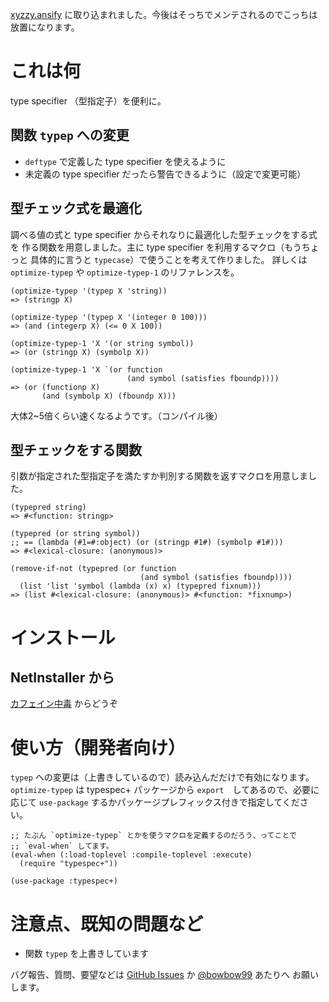 [xyzzy.ansify] に取り込まれました。今後はそっちでメンテされるのでこっちは放置になります。

  [xyzzy.ansify]: http://github.com/bowbow99/xyzzy.ansify

これは何
========
type specifier （型指定子）を便利に。

関数 `typep` への変更
---------------------
- `deftype` で定義した type specifier を使えるように
- 未定義の type specifier だったら警告できるように（設定で変更可能）

型チェック式を最適化
--------------------
調べる値の式と type specifier からそれなりに最適化した型チェックをする式を
作る関数を用意しました。主に type specifier を利用するマクロ（もうちょっと
具体的に言うと `typecase`）で使うことを考えて作りました。
詳しくは `optimize-typep` や `optimize-typep-1` のリファレンスを。

    (optimize-typep '(typep X 'string))
    => (stringp X)
    
    (optimize-typep '(typep X '(integer 0 100)))
    => (and (integerp X) (<= 0 X 100))
    
    (optimize-typep-1 'X '(or string symbol))
    => (or (stringp X) (symbolp X))
    
    (optimize-typep-1 'X `(or function
                              (and symbol (satisfies fboundp))))
    => (or (functionp X)
           (and (symbolp X) (fboundp X)))

大体2~5倍くらい速くなるようです。（コンパイル後）

型チェックをする関数
--------------------
引数が指定された型指定子を満たすか判別する関数を返すマクロを用意しました。

    (typepred string)
    => #<function: stringp>
    
    (typepred (or string symbol))
    ;; == (lambda (#1=#:object) (or (stringp #1#) (symbolp #1#)))
    => #<lexical-closure: (anonymous)>
    
    (remove-if-not (typepred (or function
                                 (and symbol (satisfies fboundp))))
      (list 'list 'symbol (lambda (x) x) (typepred fixnum)))
    => (list #<lexical-closure: (anonymous)> #<function: *fixnump>)

インストール
============

NetInstaller から
-----------------
[カフェイン中毒][1] からどうぞ

  [1]: http://bowbow99.sakura.ne.jp/xyzzy/packages.l


使い方（開発者向け）
===================
`typep` への変更は（上書きしているので）読み込んだだけで有効になります。
`optimize-typep` は typespec+ パッケージから `export`　してあるので、必要に応じて
`use-package` するかパッケージプレフィックス付きで指定してください。

    ;; たぶん `optimize-typep` とかを使うマクロを定義するのだろう、ってことで
    ;; `eval-when` してます。
    (eval-when (:load-toplevel :compile-toplevel :execute)
      (require "typespec+"))
    
    (use-package :typespec+)

注意点、既知の問題など
======================
- 関数 `typep` を上書きしています

バグ報告、質問、要望などは [GitHub Issues][GH-Issues] か [@bowbow99][twitter] あたりへ
お願いします。

  [GH-Issues]: http://github.com/bowbow99/xyzzy.typespec-plus/issues
  [twitter]: http://twitter.com/bowbow99/
